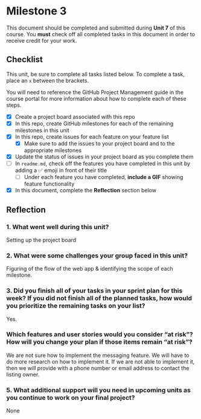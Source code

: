# Milestone 3

This document should be completed and submitted during **Unit 7** of this course. You **must** check off all completed tasks in this document in order to receive credit for your work.

## Checklist

This unit, be sure to complete all tasks listed below. To complete a task, place an `x` between the brackets.

You will need to reference the GitHub Project Management guide in the course portal for more information about how to complete each of these steps.

- [X] Create a project board associated with this repo
- [X] In this repo, create GitHub milestones for each of the remaining milestones in this unit
- [X] In this repo, create issues for each feature on your feature list
  - [X] Make sure to add the issues to your project board and to the appropriate milestones
- [X] Update the status of issues in your project board as you complete them
- [ ] In `readme.md`, check off the features you have completed in this unit by adding a ✅ emoji in front of their title
  - [ ] Under each feature you have completed, **include a GIF** showing feature functionality
- [X] In this document, complete the **Reflection** section below

## Reflection

### 1. What went well during this unit?

Setting up the project board

### 2. What were some challenges your group faced in this unit?

Figuring of the flow of the web app & identifying the scope of each milestone.

### 3. Did you finish all of your tasks in your sprint plan for this week? If you did not finish all of the planned tasks, how would you prioritize the remaining tasks on your list?

Yes.

### Which features and user stories would you consider “at risk”? How will you change your plan if those items remain “at risk”?
We are not sure how to implement the messaging feature. We will have to do more research on how to implement it. If we are not able to implement it, then we will provide with a phone number or email address to contact the listing owner.


### 5. What additional support will you need in upcoming units as you continue to work on your final project?

None
